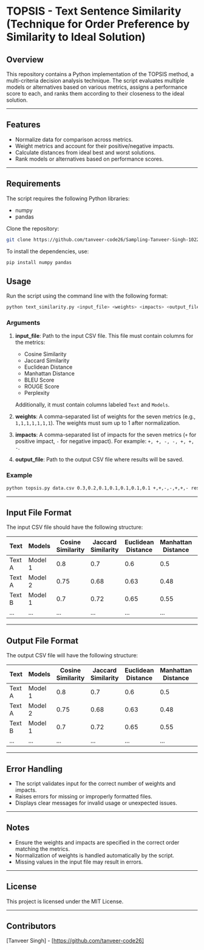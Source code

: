 # TOPSIS - Text Sentence Similarity (Technique for Order Preference by Similarity to Ideal Solution)

## Overview
This repository contains a Python implementation of the TOPSIS method, a multi-criteria decision analysis technique. The script evaluates multiple models or alternatives based on various metrics, assigns a performance score to each, and ranks them according to their closeness to the ideal solution.

---

## Features
- Normalize data for comparison across metrics.
- Weight metrics and account for their positive/negative impacts.
- Calculate distances from ideal best and worst solutions.
- Rank models or alternatives based on performance scores.

---

## Requirements
The script requires the following Python libraries:
- numpy
- pandas

Clone the repository:
   ```bash
   git clone https://github.com/tanveer-code26/Sampling-Tanveer-Singh-102216133
   ```
   
To install the dependencies, use:
```bash
pip install numpy pandas
```

## Usage
Run the script using the command line with the following format:
```bash
python text_similarity.py <input_file> <weights> <impacts> <output_file>
```

### Arguments
1. **input_file**: Path to the input CSV file. This file must contain columns for the metrics:
   - Cosine Similarity
   - Jaccard Similarity
   - Euclidean Distance
   - Manhattan Distance
   - BLEU Score
   - ROUGE Score
   - Perplexity
   
   Additionally, it must contain columns labeled `Text` and `Models`.

2. **weights**: A comma-separated list of weights for the seven metrics (e.g., `1,1,1,1,1,1,1`). The weights must sum up to 1 after normalization.

3. **impacts**: A comma-separated list of impacts for the seven metrics (`+` for positive impact, `-` for negative impact). For example: `+, +, -, -, +, +, -`.

4. **output_file**: Path to the output CSV file where results will be saved.

### Example
```bash
python topsis.py data.csv 0.3,0.2,0.1,0.1,0.1,0.1,0.1 +,+,-,-,+,+,- results.csv
```

---

## Input File Format
The input CSV file should have the following structure:

| Text       | Models  | Cosine Similarity | Jaccard Similarity | Euclidean Distance | Manhattan Distance | BLEU Score | ROUGE Score | Perplexity |
|------------|---------|-------------------|---------------------|---------------------|---------------------|------------|-------------|------------|
| Text A     | Model 1 | 0.8               | 0.7                 | 0.6                 | 0.5                 | 0.9        | 0.85        | 10         |
| Text A     | Model 2 | 0.75              | 0.68                | 0.63                | 0.48                | 0.88       | 0.82        | 12         |
| Text B     | Model 1 | 0.7               | 0.72                | 0.65                | 0.55                | 0.85       | 0.80        | 11         |
| ...        | ...     | ...               | ...                 | ...                 | ...                 | ...        | ...         | ...        |

---

## Output File Format
The output CSV file will have the following structure:

| Text       | Models  | Cosine Similarity | Jaccard Similarity | Euclidean Distance | Manhattan Distance | BLEU Score | ROUGE Score | Perplexity | Performance_Score | Rank |
|------------|---------|-------------------|---------------------|---------------------|---------------------|------------|-------------|------------|-------------------|------|
| Text A     | Model 1 | 0.8               | 0.7                 | 0.6                 | 0.5                 | 0.9        | 0.85        | 10         | 0.78              | 1    |
| Text A     | Model 2 | 0.75              | 0.68                | 0.63                | 0.48                | 0.88       | 0.82        | 12         | 0.72              | 2    |
| Text B     | Model 1 | 0.7               | 0.72                | 0.65                | 0.55                | 0.85       | 0.80        | 11         | 0.76              | 1    |
| ...        | ...     | ...               | ...                 | ...                 | ...                 | ...        | ...         | ...        | ...               | ...  |

---

## Error Handling
- The script validates input for the correct number of weights and impacts.
- Raises errors for missing or improperly formatted files.
- Displays clear messages for invalid usage or unexpected issues.

---

## Notes
- Ensure the weights and impacts are specified in the correct order matching the metrics.
- Normalization of weights is handled automatically by the script.
- Missing values in the input file may result in errors.

---

## License
This project is licensed under the MIT License.

---

## Contributors
[Tanveer Singh] - [https://github.com/tanveer-code26]
